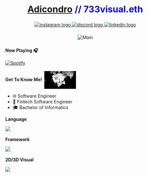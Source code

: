 <h1 align="center" style="color: blue;"><a href="https://www.linkedin.com/in/adicondro/" target="_blank">Adicondro</a> // 733visual.eth</h1>


###

<div align="center">
  <a href="https://www.instagram.com/733visual" target="_blank">
    <img src="https://img.shields.io/static/v1?message=Instagram&logo=instagram&label=&color=E4405F&logoColor=white&labelColor=&style=for-the-badge" height="35" alt="instagram logo"  />
  </a>
  <a href="https://discord.com/users/zepynn" target="_blank">
    <img src="https://img.shields.io/static/v1?message=Discord&logo=discord&label=&color=7289DA&logoColor=white&labelColor=&style=for-the-badge" height="35" alt="discord logo"  />
  </a>
  <a href="https://www.linkedin.com/in/adicondro/" target="_blank">
    <img src="https://img.shields.io/static/v1?message=LinkedIn&logo=linkedin&label=&color=0077B5&logoColor=white&labelColor=&style=for-the-badge" height="35" alt="linkedin logo"  />
  </a>
</div>

###

<div align="center">
  <img src="https://github.com/Adicondro/Adicondro/blob/main/gif/pixelarttown.gif" alt="Main" width="1080px"/>
</div>

###

**Now Playing 🎧**
<br />   
[![Spotify](https://spotify-now-playing-five-orcin.vercel.app/api/spotify)](https://open.spotify.com/user/adicondro_yusuf?si=5fe635aec8204552)
<br />
<br />
**Get To Know Me!︎︎ ︎︎︎**
<img display="block" alt="Yoriichi" width="100px" align="center" src="https://github.com/Adicondro/Adicondro/blob/db891d40052f01de8ab32e91ba6faa0466e7aa1d/gif/anime.gif" />

- 🌐 Software Engineer
- 🫆 Fintech Software Engineer
- 🎓 Bachelor of Informatics

**Language**
<br/>
<div align="left">
    <img src="https://skillicons.dev/icons?i=java,kotlin,typescript,javascript,golang,python" /><br>
</div>

**Framework**
<br/>
<div align="left">
    <img src="https://skillicons.dev/icons?i=nextjs,spring,mysql,postgresql,docker,kafka,kubernetes,aws,azure" /><br>
</div>

**2D/3D Visual**
<br/>
<div align="left">
    <img src="https://skillicons.dev/icons?i=blender,aftereffects,threejs" />
</div>


<br />
<br />
<br />
